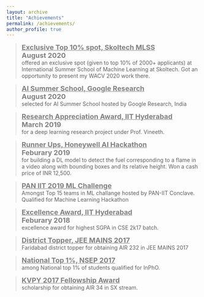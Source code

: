```yaml
---
layout: archive
title: "Achievements"
permalink: /achievements/
author_profile: true
---
```


> <span style="color:gray"><b><font size=4> <u>Exclusive Top 10% spot, Skoltech MLSS </u></font></b></span> <br/> 
<span style="color:gray"><b><font size=4>August 2020 </font></b></span><br/>
offered an exclusive spot (given to top 10% of 2000+ applicants) at International Summer School of Machine Learning at Skoltech. Got an opportunity to present my WACV 2020 work there. 

> <span style="color:gray"><b><font size=4><u>AI Summer School, Google Research</u></font></b></span> <br/> 
<span style="color:gray"><b><font size=4>August 2020 </font></b></span><br/>
selected for AI Summer School hosted by Google Research, India

> <span style="color:gray"><b><font size=4><u>Research Appreciation Award, IIT Hyderabad </u></font></b></span> <br/> 
<span style="color:gray"><b><font size=4>March 2019</font></b></span><br/>
for a deep learning research project under Prof. Vineeth.

> <span style="color:gray"><b><font size=4><u>Runner Ups, Honeywell AI Hackathon</u></font></b></span> <br/> 
<span style="color:gray"><b><font size=4>Feburary 2019</font></b></span><br/>
for building a DL model to detect the fuel corresponding to a flame in a video along with bounding boxes and its relative height. Won a cash price of INR 12,500.

> <span style="color:gray"><b><font size=4><u>PAN IIT 2019 ML Challenge</u></font></b></span><br/>
Amongst Top 15 teams in ML challange hosted by PAN-IIT Conclave. Qualified for Machine Learning Hackathon

> <span style="color:gray"><b><font size=4><u>Excellence Award, IIT Hyderabad </u></font></b></span> <br/> 
<span style="color:gray"><b><font size=4>Feburary 2018</font></b></span><br/>
excellence award for highest SGPA in CSE 2k17 batch.

> <span style="color:gray"><b><font size=4><u>District Topper, JEE MAINS 2017 </u></font></b></span><br/>
Faridabad district topper for obtaining AIR 232 in JEE MAINS 2017 

> <span style="color:gray"><b><font size=4><u>National Top 1%, NSEP 2017 </u></font></b></span> <br/> 
among National top 1\% of students qualified for InPhO.

> <span style="color:gray"><b><font size=4><u>KVPY 2017 Fellowship Award </u></font></b></span><br/> scholarship for obtaining AIR 34 in SX stream.
